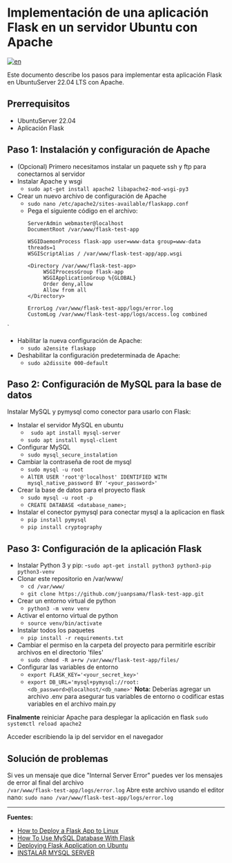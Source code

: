 # Implementación de una aplicación Flask en un servidor Ubuntu con Apache

[![en](https://img.shields.io/badge/lang-en-red.svg)](https://github.com/juanpsama/flask-test-app/blob/master/README.md)

Este documento describe los pasos para implementar esta aplicación Flask en UbuntuServer 22.04 LTS con Apache.

## Prerrequisitos

- UbuntuServer 22.04
- Aplicación Flask

## Paso 1: Instalación y configuración de Apache
- (Opcional) Primero necesitamos instalar un paquete ssh y ftp para conectarnos al servidor
- Instalar Apache y wsgi 
	- `sudo apt-get install apache2 libapache2-mod-wsgi-py3`
- Crear un nuevo archivo de configuración de Apache
	- `sudo nano /etc/apache2/sites-available/flaskapp.conf `  
	-  Pega el siguiente código en el archivo: 
		````<VirtualHost *:80>
        ServerAdmin webmaster@localhost
        DocumentRoot /var/www/flask-test-app

        WSGIDaemonProcess flask-app user=www-data group=www-data threads=1
        WSGIScriptAlias / /var/www/flask-test-app/app.wsgi

        <Directory /var/www/flask-test-app>
             WSGIProcessGroup flask-app
             WSGIApplicationGroup %{GLOBAL}
             Order deny,allow
             Allow from all
        </Directory>

        ErrorLog /var/www/flask-test-app/logs/error.log
        CustomLog /var/www/flask-test-app/logs/access.log combined
</VirtualHost>`
- Habilitar la nueva configuración de Apache:
	- `sudo a2ensite flaskapp` 
- Deshabilitar la configuración predeterminada de Apache:
	- `sudo a2dissite 000-default`

## Paso 2: Configuración de MySQL para la base de datos
Instalar MySQL y pymysql como conector para usarlo con Flask:
- Instalar el servidor MySQL en ubuntu 
	- ` sudo apt install mysql-server`
	- `sudo apt install mysql-client`
- Configurar MySQL 
	- `sudo mysql_secure_instalation` 
- Cambiar la contraseña de root de mysql
	- `sudo mysql -u root`
	- `AlTER USER 'root'@'localhost' IDENTIFIED WITH mysql_native_password BY '<your_password>'` 
- Crear la base de datos para el proyecto flask
	- `sudo mysql -u root -p`
	- `CREATE DATABASE <database_name>;`
- Instalar el conector pymysql para conectar mysql a la aplicacion en flask
	- `pip install pymysql`
	- `pip install cryptography`
## Paso 3: Configuración de la aplicación Flask
- Instalar Python 3 y pip:
	-`sudo apt-get install python3 python3-pip python3-venv` 
- Clonar este repositorio en /var/www/
	- `cd /var/www/`
	- `git clone https://github.com/juanpsama/flask-test-app.git`
- Crear un entorno virtual de python 
	-  `python3 -m venv venv`
- Activar el entorno virtual de python
	- `source venv/bin/activate` 
- Instalar todos los paquetes
	- `pip install -r requirements.txt`
- Cambiar el permiso en la carpeta del proyecto para permitirle escribir archivos en el directorio 'files'
	- `sudo chmod -R a+rw /var/www/flask-test-app/files/`
- Configurar las variables de entorno 
	- `export FLASK_KEY='<your_secret_key>'`
	-  `export DB_URL='mysql+pymysql://root:<db_password>@localhost/<db_name>'`
**Nota:** Deberías agregar un archivo .env para asegurar tus variables de entorno o codificar estas variables en el archivo main.py

**Finalmente** reiniciar Apache para desplegar la aplicación en flask
`sudo systemctl reload apache2`	

Acceder escribiendo la ip del servidor en el navegador
## Solución de problemas
Si ves un mensaje que dice "Internal Server Error" puedes ver los mensajes de error al final del archivo  
`/var/www/flask-test-app/logs/error.log`
Abre este archivo usando el editor nano:
`sudo nano /var/www/flask-test-app/logs/error.log`

---
**Fuentes:** 
- [How to Deploy a Flask App to Linux ](https://www.youtube.com/watch?v=w0QDAg85Oow)
- [How To Use MySQL Database With Flask](https://www.youtube.com/watch?v=w0QDAg85Oow)
- [Deploying Flask Application on Ubuntu](https://tecadmin.net/deploying-flask-application-on-ubuntu-apache-wsgi/)
- [INSTALAR MYSQL SERVER](https://www.youtube.com/watch?v=ACM8UvZqFOY)
